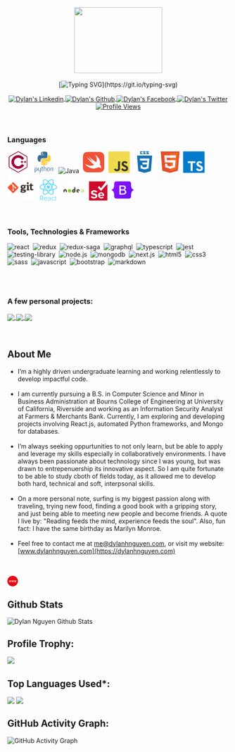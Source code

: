 <div id="header" align="center">
  
 <img src="https://media.giphy.com/media/dWesBcTLavkZuG35MI/giphy.gif" width="200" height="150"/>
 
[![Typing SVG](https://readme-typing-svg.herokuapp.com?font=comfortaa&color=FFFFF&size=27&width=500&lines=Hi,+I'm+Dylan!;A+computer+science+undergrad..;A+full-stack+developer..;A+cybersecurity+intern..;An+open+source+contributor..;An+entrepreneur+with+both+technical+&+interpersonal+skills!)](https://git.io/typing-svg)
  
  <a href="https://www.linkedin.com/in/dylanhnguyen/">
  <img align="center" alt="Dylan's Linkedin" width="100px" src="https://img.shields.io/badge/Linkedin-0A66C2?style=for-the-badge&logo=Linkedin&logoColor=white" />
</a>
<a href="https://github.com/thedigitalchief">
  <img align="center" alt="Dylan's Github" width="100px" src="https://img.shields.io/badge/Github-181717?style=for-the-badge&logo=Github&logoColor=white" />
</a>
 
<a href="https://www.facebook.com/dylannguyenn/">
  <img align="center" alt="Dylan's Facebook" width="100px" src="https://img.shields.io/badge/Facebook-1877F2?style=for-the-badge&logo=facebook&logoColor=white" />
</a>
  <a href="https://twitter.com/itsdigitalchief">
  <img align="center" alt="Dylan's Twitter" width="100px" src="https://img.shields.io/badge/Twitter-1DA1F2?style=for-the-badge&logo=Twitter&logoColor=white" />
</a>
  <br>
  <a href="https://github.com/thedigitalchief/thedigitalchief">
    <img width="120px" src="https://komarev.com/ghpvc/?username=thedigitalchief" alt="Profile Views" />
  </a>

 
</div>
  
<br>
<br>

  
### Languages
<div>
  <img src="https://github.com/devicons/devicon/blob/master/icons/cplusplus/cplusplus-line.svg" title="C++" alt="C++" width="50px" height="50px"/>&nbsp;
  <img src="https://github.com/devicons/devicon/blob/master/icons/python/python-original-wordmark.svg" title="Python" alt="Python" width="50px" height="50px"/>&nbsp;
  <img src="[https://github.com/devicons/devicon/blob/master/icons/python/python-original-wordmark.svg](https://github.com/devicons/devicon/blob/master/icons/java/java.svg" title="Java" alt="Java" width="50px" height="50px"/>&nbsp;
  <img src = "https://github.com/devicons/devicon/blob/master/icons/swift/swift-original.svg" title="Swift/SwiftUI" alt="Swift" width="50px" height="50px"/>&nbsp;
  <img src="https://github.com/devicons/devicon/blob/master/icons/javascript/javascript-original.svg" title="JavaScript" alt="JavaScript" width="50px" height="50px"/>&nbsp;
 <img src="https://github.com/devicons/devicon/blob/master/icons/css3/css3-plain-wordmark.svg"  title="CSS3" alt="CSS" width="50px" height="50px"/>&nbsp;
 <img src="https://github.com/devicons/devicon/blob/master/icons/html5/html5-original.svg" title="HTML5" alt="HTML" width="50px" height="50px"/>
 <img src="https://github.com/devicons/devicon/blob/master/icons/typescript/typescript-original.svg" title="TypeScript"  alt="TypeScript" width="50px" height="50px"/>&nbsp;
   <img src="https://github.com/devicons/devicon/blob/master/icons/git/git-original-wordmark.svg" title="Git" alt="Git" width="60px" height="60px"/>&nbsp;
 <img src="https://github.com/devicons/devicon/blob/master/icons/react/react-original-wordmark.svg" title="React" alt="React" width="50px" height="50px"/>&nbsp;
  <img src="https://github.com/devicons/devicon/blob/master/icons/nodejs/nodejs-original-wordmark.svg" title="NodeJS" alt="NodeJS" width="v" height="50px"/>&nbsp;
 <img src="https://github.com/devicons/devicon/blob/master/icons/selenium/selenium-original.svg" title="Selenium" alt="Selenium" width="45px" height="45px"/>&nbsp;
  <img src="https://github.com/devicons/devicon/blob/master/icons/bootstrap/bootstrap-original.svg" title="BootStrap" alt="BootStrap" width="50px" height ="50px"/>
 </div>

<br>
<br>

### Tools, Technologies & Frameworks
<img alt="react" src="https://img.shields.io/badge/react-61DAFB.svg?&style=for-the-badge&logo=react&logoColor=fff" />&nbsp;
<img alt="redux" src="https://img.shields.io/badge/redux-764ABC.svg?&style=for-the-badge&logo=redux&logoColor=fff" />&nbsp;
<img alt="redux-saga" src="https://img.shields.io/badge/redux saga-939393.svg?&style=for-the-badge&logo=redux-saga&logoColor=fff" />&nbsp;
<img alt="graphql" src="https://img.shields.io/badge/graphql-E10098.svg?&style=for-the-badge&logo=graphql&logoColor=fff" />&nbsp;
<img alt="typescript" src="https://img.shields.io/badge/typescript-007ACC.svg?&style=for-the-badge&logo=typescript&logoColor=fff" />&nbsp;
<img alt="jest" src="https://img.shields.io/badge/jest-C21325.svg?&style=for-the-badge&logo=jest&logoColor=fff" />&nbsp;
<img alt="testing-library" src="https://img.shields.io/badge/rtl-D62B2A.svg?&style=for-the-badge&logo=testing-library&logoColor=fff" />&nbsp;
<img alt="node.js" src="https://img.shields.io/badge/node.js-90C53F.svg?&style=for-the-badge&logo=node.js&logoColor=fff" />&nbsp;
<img alt="mongodb" src="https://img.shields.io/badge/mongodb-26A944.svg?&style=for-the-badge&logo=mongodb&logoColor=fff" />&nbsp;
<img alt="next.js" src="https://img.shields.io/badge/next.js-000.svg?&style=for-the-badge&logo=next.js&logoColor=fff" />&nbsp;
<img alt="html5" src="https://img.shields.io/badge/html-E34F26.svg?&style=for-the-badge&logo=html5&logoColor=fff" />&nbsp;
<img alt="css3" src="https://img.shields.io/badge/css-1572B6.svg?&style=for-the-badge&logo=css3&logoColor=fff" />&nbsp;
<img alt="sass" src="https://img.shields.io/badge/sass-CF649A.svg?&style=for-the-badge&logo=sass&logoColor=fff" />&nbsp;
<img alt="javascript" src="https://img.shields.io/badge/javascript-F7DF1E.svg?&style=for-the-badge&logo=javascript&logoColor=fff" />&nbsp;
<img alt="bootstrap" src="https://img.shields.io/badge/bootstrap-7610F7.svg?&style=for-the-badge&logo=bootstrap&logoColor=fff" />&nbsp;
<img alt="markdown" src="https://img.shields.io/badge/markdown-000.svg?&style=for-the-badge&logo=markdown&logoColor=fff" />&nbsp;


<br>
<br>


### A few personal projects:
<a href="https://github.com/thedigitalchief/portfolio-dylanhnguyen">
  <img align="center" src="https://github-readme-stats.vercel.app/api/pin/?username=thedigitalchief&repo=portfolio-dylanhnguyen" width="350" />
</a>
 
<a href="https://github.com/thedigitalchief/voice-command-assistant">
  <img align="center" src="https://github-readme-stats.vercel.app/api/pin/?username=thedigitalchief&repo=voice-command-assistant" width="350" />
</a>

 <a href="https://github.com/thedigitalchief/automated-linkedin-bot">
  <img align="center" src="https://github-readme-stats.vercel.app/api/pin/?username=thedigitalchief&repo=automated-linkedin-bot" width="350"/>
</a>

<br>
<br>
<br>

## About Me
- I’m a highly driven undergraduate learning and working relentlessly to develop impactful code. <br><br>
- I am currently pursuing a B.S. in Computer Science and Minor in Business Administration at Bourns College of Engineering at University of California, Riverside and working as an Information Security Analyst at Farmers & Merchants Bank. Currently, I am exploring and developing projects involving React.js, automated Python frameworks, and Mongo for databases. <br><br>
- I’m always seeking oppurtunities to not only learn, but be able to apply and leverage my skills especially in collaboratively environments. I have always been passionate about technology since I was young, but was drawn to entrepenuership its innovative aspect. So I am quite fortunate to be able to study cboth of fields today, as it allowed me to develop both hard, technical and soft, interpsonal skills.<br><br>
- On a more personal note, surfing is my biggest passion along with traveling, trying new food, finding a good book with a gripping story, and just being able to meeting new people and become friends. A quote I live by: "Reading feeds the mind, experience feeds the soul". Also, fun fact: I have the same birthday as Marilyn Monroe. <br><br>
- Feel free to contact me at me@dylanhnguyen.com, or visit my website: [www.dylanhnguyen.com](https://dylanhnguyen.com)<br><br><br>
<img align="center" alt="Darshan R | Portfolio" width="24px" src="https://github.com/SatYu26/SatYu26/blob/master/Assets/www.svg" />
</a> &nbsp;&nbsp;

<!-- Profile Trophy -->

## Github Stats
![Dylan Nguyen Github Stats](https://github-readme-stats.vercel.app/api?username=darshanr27&theme=nord&show_icons=true&count_private=true)


## Profile Trophy:
<a href="https://github.com/ryo-ma/github-profile-trophy">
  <img width=800 src="https://github-profile-trophy.vercel.app/?username=darshanr27&column=8&theme=darkhub&no-frame=true&no-bg=true"/>
</a>
  
  
<!--   Top Languages Using -->
## Top Languages Used*:
![](https://github-profile-summary-cards.vercel.app/api/cards/repos-per-language?username=darshanr27&theme=nord_dark)
![](https://github-profile-summary-cards.vercel.app/api/cards/most-commit-language?username=darshanr27&theme=nord_dark)


<!--   GitHub stats graph -->
## GitHub Activity Graph:
 ![GitHub Activity Graph](https://activity-graph.herokuapp.com/graph?username=thedigitalchief&theme=github)
